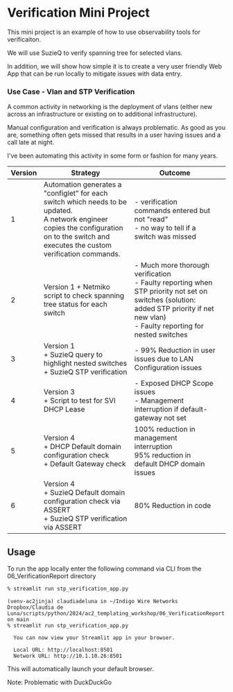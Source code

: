 # Verification Mini Project

This mini project is an example of how to use observability tools for verificaiton.

We will use SuzieQ to verify spanning tree for selected vlans.

In addition, we will show how simple it is to create a very user friendly Web App that can be run locally to mitigate issues with data entry.

### Use Case - Vlan and STP Verification

 A common activity in networking is the deployment of vlans (either new across an infrastructure or existing on to additional infrastructure).

Manual configuration and verification is always problematic.  As good as you are,  something often gets missed that results in a user having issues and a call late at night.

I've been automating this activity in some form or fashion for many years.

| Version | Strategy                                                     | Outcome                                                      |      |
| ------- | ------------------------------------------------------------ | ------------------------------------------------------------ | ---- |
| 1       | Automation generates a "configlet" for each switch which needs to be updated.<br />A network engineer copies the configuration on to the switch and executes the custom verification commands. | - verification commands entered but not "read"<br /> - no way to tell if a switch was missed |      |
| 2       | Version 1 + Netmiko script to check spanning tree status for each switch | - Much more thorough verification <br />- Faulty reporting when STP priority not set on switches (solution: added STP priority if net new vlan)<br />- Faulty reporting for nested switches |      |
| 3       | Version 1 <br />+ SuzieQ query to highlight nested switches <br />+ SuzieQ STP verification<br /> | - 99% Reduction in user issues due to LAN Configuration issues<br /> |      |
| 4       | Version 3 <br />+ Script to test for SVI DHCP Lease          | - Exposed DHCP Scope issues<br />- Management interruption if default-gateway not set |      |
| 5       | Version 4<br />+ DHCP Default domain configuration check <br />+ Default Gateway check | 100% reduction in management interruption<br />95% reduction in default DHCP domain issues |      |
| 6       | Version 4<br />+ SuzieQ Default domain configuration check via ASSERT<br />+ SuzieQ STP verification via ASSERT | 80% Reduction in code                                        |      |



## Usage

To run the app locally enter the following command via CLI from the 06_VerificationReport directory

```bash
% streamlit run stp_verification_app.py 
```


```
(venv-ac2jinja) claudiadeluna in ~/Indigo Wire Networks Dropbox/Claudia de Luna/scripts/python/2024/ac2_templating_workshop/06_VerificationReport on main
% streamlit run stp_verification_app.py 

  You can now view your Streamlit app in your browser.

  Local URL: http://localhost:8501
  Network URL: http://10.1.10.26:8501
```

This will automatically launch your default browser. 

Note:   Problematic with DuckDuckGo